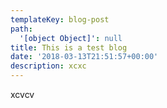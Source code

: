 ```yaml
---
templateKey: blog-post
path:
  '[object Object]': null
title: This is a test blog
date: '2018-03-13T21:51:57+00:00'
description: xcxc
---
```

xcvcv
